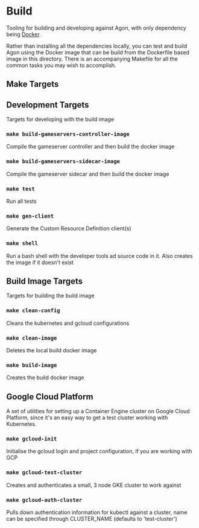 # Build

Tooling for building and developing against Agon, with only dependency being [Docker](https://www.docker.com).

Rather than installing all the dependencies locally, you can test and build Agon using the Docker image that can
be build from the Dockerfile based image in this directory. There is an accompanying Makefile for all the common
tasks you may wish to accomplish.

## Make Targets

## Development Targets

Targets for developing with the build image

### `make build-gameservers-controller-image`
Compile the gameserver controller and then build the docker image

### `make build-gameservers-sidecar-image`
Compile the gameserver sidecar and then build the docker image

### `make test`
Run all tests

### `make gen-client`
Generate the Custom Resource Definition client(s)

### `make shell`
Run a bash shell with the developer tools ad source code in it.
Also creates the image if it doesn't exist

## Build Image Targets

Targets for building the build image

### `make clean-config`
Cleans the kubernetes and gcloud configurations

### `make clean-image`
Deletes the local build docker image

### `make build-image`
Creates the build docker image

## Google Cloud Platform

A set of utilities for setting up a Container Engine cluster on Google Cloud Platform,
since it's an easy way to get a test cluster working with Kubernetes.

### `make gcloud-init`
Initialise the gcloud login and project configuration, if you are working with GCP

### `make gcloud-test-cluster`
Creates and authenticates a small, 3 node GKE cluster to work against

### `make gcloud-auth-cluster`
Pulls down authentication information for kubectl against a cluster, name can be specified through CLUSTER_NAME
(defaults to 'test-cluster')
